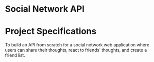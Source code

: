 # Social Network API

# Project Specifications

To build an API from scratch for a social network web application where users can share their thoughts, react to friends' thoughts, and create a friend list.